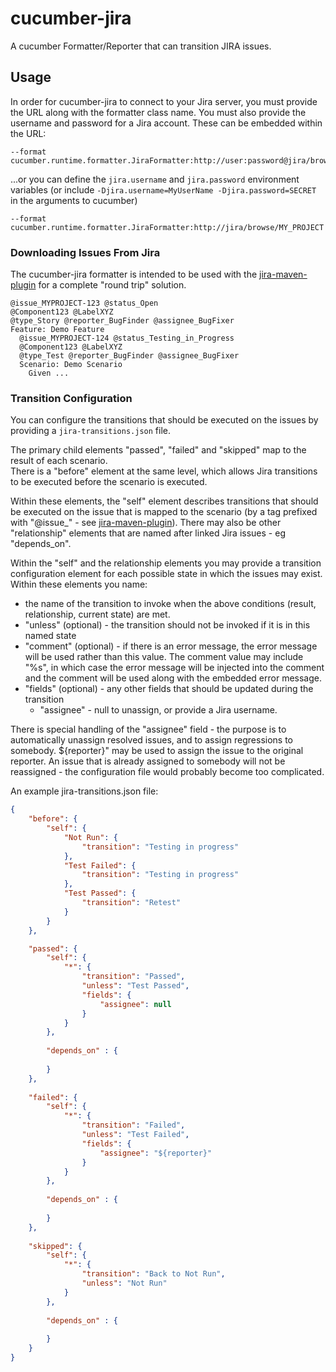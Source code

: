 cucumber-jira
=============

A cucumber Formatter/Reporter that can transition JIRA issues.

## Usage

In order for cucumber-jira to connect to your Jira server, you must provide the URL along with the formatter class name.
You must also provide the username and password for a Jira account.  These can be embedded within the URL:

```
--format cucumber.runtime.formatter.JiraFormatter:http://user:password@jira/browse/MY_PROJECT
```

...or you can define the `jira.username` and `jira.password` environment variables 
(or include `-Djira.username=MyUserName -Djira.password=SECRET` in the arguments to cucumber)

```
--format cucumber.runtime.formatter.JiraFormatter:http://jira/browse/MY_PROJECT
```

### Downloading Issues From Jira

The cucumber-jira formatter is intended to be used with the [jira-maven-plugin](https://github.com/nalbion/jira-maven-plugin) 
for a complete "round trip" solution.

```
@issue_MYPROJECT-123 @status_Open 
@Component123 @LabelXYZ 
@type_Story @reporter_BugFinder @assignee_BugFixer
Feature: Demo Feature
  @issue_MYPROJECT-124 @status_Testing_in_Progress 
  @Component123 @LabelXYZ  
  @type_Test @reporter_BugFinder @assignee_BugFixer
  Scenario: Demo Scenario
    Given ...
```


### Transition Configuration
You can configure the transitions that should be executed on the issues by providing a `jira-transitions.json` file.

The primary child elements "passed", "failed" and "skipped" map to the result of each scenario.  
There is a "before" element at the same level, which allows Jira transitions to be executed before the scenario is executed.

Within these elements, the "self" element describes transitions that should be executed on the issue 
that is mapped to the scenario (by a tag prefixed with "@issue_" - see [jira-maven-plugin](https://github.com/nalbion/jira-maven-plugin)).
There may also be other "relationship" elements that are named after linked Jira issues - eg "depends_on".

Within the "self" and the relationship elements you may provide a transition configuration element
for each possible state in which the issues may exist.  Within these elements you name:
  - the name of the transition to invoke when the above conditions (result, relationship, current state) are met.
  - "unless" (optional) - the transition should not be invoked if it is in this named state
  - "comment" (optional) - if there is an error message, the error message will be used rather than this value.
		The comment value may include "%s", in which case the error message will be injected 
		into the comment and the comment will be used along with the embedded error message.
  - "fields" (optional) - any other fields that should be updated during the transition
     * "assignee" - null to unassign, or provide a Jira username. 
	 
	 
There is special handling of the "assignee" field - the purpose is to automatically unassign resolved issues, 
and to assign regressions to somebody.  ${reporter}" may be used to assign the issue to the original reporter.
An issue that is already assigned to somebody will not be reassigned - the configuration file would probably 
become too complicated.


An example jira-transitions.json file:
```json
{
	"before": {
		"self": {
			"Not Run": {
				"transition": "Testing in progress"
			},
			"Test Failed": {
				"transition": "Testing in progress"
			},
			"Test Passed": {
				"transition": "Retest"
			}
		}
	},

	"passed": {
		"self": {
			"*": {
				"transition": "Passed",
				"unless": "Test Passed",
				"fields": {
					"assignee": null
				}
			}
		},
		
		"depends_on" : {
		
		}
	},
	
	"failed": {
		"self": {
			"*": {
				"transition": "Failed",
				"unless": "Test Failed",
				"fields": {
					"assignee": "${reporter}"
				}
			}
		},
		
		"depends_on" : {
		
		}
	},
	
	"skipped": {
		"self": {
			"*": {
				"transition": "Back to Not Run",
				"unless": "Not Run"
			}
		},
		
		"depends_on" : {
		
		}
	}
}
```